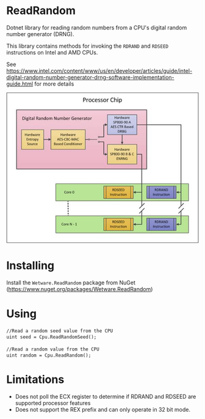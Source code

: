 # ReadRandom
Dotnet library for reading random numbers from a CPU's digital random number generator (DRNG).

This library contains methods for invoking the `RDRAND` and `RDSEED` instructions on Intel and AMD CPUs.

See https://www.intel.com/content/www/us/en/developer/articles/guide/intel-digital-random-number-generator-drng-software-implementation-guide.html for more details

![Digital Random Number Generator design](drng.jpg "Digital Random Number Generator design")

# Installing

Install the `Wetware.ReadRandom` package from NuGet (https://www.nuget.org/packages/Wetware.ReadRandom)

# Using

    //Read a random seed value from the CPU
    uint seed = Cpu.ReadRandomSeed();

    //Read a random value from the CPU
    uint random = Cpu.ReadRandom();

# Limitations

- Does not poll the ECX register to determine if RDRAND and RDSEED are supported processor features
- Does not support the REX prefix and can only operate in 32 bit mode. 

